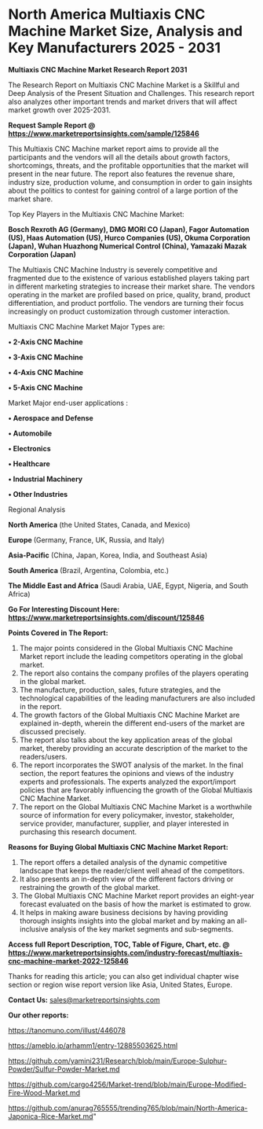 # North America Multiaxis CNC Machine Market Size, Analysis and Key Manufacturers 2025 - 2031

<strong>Multiaxis CNC Machine Market Research Report 2031</strong>

The Research Report on Multiaxis CNC Machine Market is a Skillful and Deep Analysis of the Present Situation and Challenges. This research report also analyzes other important trends and market drivers that will affect market growth over 2025-2031.

<strong>Request Sample Report @ <a href=https://www.marketreportsinsights.com/sample/125846>https://www.marketreportsinsights.com/sample/125846</a></strong>

This Multiaxis CNC Machine market report aims to provide all the participants and the vendors will all the details about growth factors, shortcomings, threats, and the profitable opportunities that the market will present in the near future. The report also features the revenue share, industry size, production volume, and consumption in order to gain insights about the politics to contest for gaining control of a large portion of the market share.

Top Key Players in the Multiaxis CNC Machine Market:

<strong>Bosch Rexroth AG (Germany), DMG MORI CO (Japan), Fagor Automation (US), Haas Automation (US), Hurco Companies (US), Okuma Corporation (Japan), Wuhan Huazhong Numerical Control (China), Yamazaki Mazak Corporation (Japan)</strong>

The Multiaxis CNC Machine Industry is severely competitive and fragmented due to the existence of various established players taking part in different marketing strategies to increase their market share. The vendors operating in the market are profiled based on price, quality, brand, product differentiation, and product portfolio. The vendors are turning their focus increasingly on product customization through customer interaction.

Multiaxis CNC Machine Market Major Types are:

<strong>• 2-Axis CNC Machine

• 3-Axis CNC Machine

• 4-Axis CNC Machine

• 5-Axis CNC Machine</strong>

Market Major end-user applications :

<strong>• Aerospace and Defense

• Automobile

• Electronics

• Healthcare

• Industrial Machinery

• Other Industries</strong>

Regional Analysis

</u><strong><b>North America</b></strong> (the United States, Canada, and Mexico)

<strong><b>Europe </b></strong>(Germany, France, UK, Russia, and Italy)

<strong><b>Asia-Pacific</b></strong> (China, Japan, Korea, India, and Southeast Asia)

<strong><b>South America</b></strong> (Brazil, Argentina, Colombia, etc.)

<strong><b>The Middle East and Africa</b></strong> (Saudi Arabia, UAE, Egypt, Nigeria, and South Africa)

<strong>Go For Interesting Discount Here: <a href=https://www.marketreportsinsights.com/discount/125846>https://www.marketreportsinsights.com/discount/125846</a></strong>

<strong>Points Covered in The Report:</strong>
<ol>
  <li>The major points considered in the Global Multiaxis CNC Machine Market report include the leading competitors operating in the global market.</li>
  <li>The report also contains the company profiles of the players operating in the global market.</li>
  <li>The manufacture, production, sales, future strategies, and the technological capabilities of the leading manufacturers are also included in the report.</li>
  <li>The growth factors of the Global Multiaxis CNC Machine Market are explained in-depth, wherein the different end-users of the market are discussed precisely.</li>
  <li>The report also talks about the key application areas of the global market, thereby providing an accurate description of the market to the readers/users.</li>
  <li>The report incorporates the SWOT analysis of the market. In the final section, the report features the opinions and views of the industry experts and professionals. The experts analyzed the export/import policies that are favorably influencing the growth of the Global Multiaxis CNC Machine Market.</li>
  <li>The report on the Global Multiaxis CNC Machine Market is a worthwhile source of information for every policymaker, investor, stakeholder, service provider, manufacturer, supplier, and player interested in purchasing this research document.</li>
</ol>
<strong>Reasons for Buying Global Multiaxis CNC Machine Market Report:</strong>

<ol>
  <li>The report offers a detailed analysis of the dynamic competitive landscape that keeps the reader/client well ahead of the competitors.</li>
  <li>It also presents an in-depth view of the different factors driving or restraining the growth of the global market.</li>
  <li>The Global Multiaxis CNC Machine Market report provides an eight-year forecast evaluated on the basis of how the market is estimated to grow.</li>
  <li>It helps in making aware business decisions by having providing thorough insights insights into the global market and by making an all-inclusive analysis of the key market segments and sub-segments.</li>
</ol>
<strong>Access full Report Description, TOC, Table of Figure, Chart, etc. @ <a href=https://www.marketreportsinsights.com/industry-forecast/multiaxis-cnc-machine-market-2022-125846>https://www.marketreportsinsights.com/industry-forecast/multiaxis-cnc-machine-market-2022-125846</a></strong>


Thanks for reading this article; you can also get individual chapter wise section or region wise report version like Asia, United States, Europe.

<strong>Contact Us:</strong>
sales@marketreportsinsights.com

<strong>Our other reports:</strong>

<a href=https://tanomuno.com/illust/446078>https://tanomuno.com/illust/446078</a>

<a href=https://ameblo.jp/arhamm1/entry-12885503625.html>https://ameblo.jp/arhamm1/entry-12885503625.html</a>

<a href=https://github.com/yamini231/Research/blob/main/Europe-Sulphur-Powder/Sulfur-Powder-Market.md>https://github.com/yamini231/Research/blob/main/Europe-Sulphur-Powder/Sulfur-Powder-Market.md</a>

<a href=https://github.com/cargo4256/Market-trend/blob/main/Europe-Modified-Fire-Wood-Market.md>https://github.com/cargo4256/Market-trend/blob/main/Europe-Modified-Fire-Wood-Market.md</a>

<a href=https://github.com/anurag765555/trending765/blob/main/North-America-Japonica-Rice-Market.md>https://github.com/anurag765555/trending765/blob/main/North-America-Japonica-Rice-Market.md</a>"
